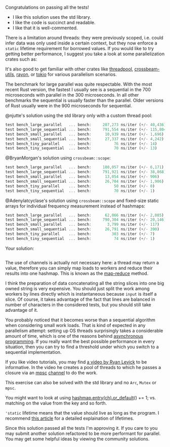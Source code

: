 Congratulations on passing all the tests!

 * I like this solution uses the std library.
 * I like the code is succinct and readable.
 * I like that it is well-commented.

There is a limitation around threads: they were previously scoped, i.e. could
infer data was only used inside a certain context, but they now enforce a
`static` lifetime requirement for borrowed values. If you would like to try
getting better performance, I suggest you take a look at some parallelization
crates such as:

It's also good to get familiar with other crates like
[threadpool](https://crates.io/crates/threadpool),
[crossbeam-utils](https://crates.io/crates/crossbeam-utils),
[rayon](https://crates.io/crates/rayon), or
[tokio](https://crates.io/crates/tokio) for various parallelism scenarios.

The benchmark for large parallel was quite respectable. With the most recent
Rust version, the fastest I usually see is a sequential in the 700 microseconds
with parallel in the 300 microseconds. In all other benchmarks the sequential
is usually faster than the parallel. Older versions of Rust usually were in the
900 microseconds for sequential.

@njutte's solution using the std library only with a custom thread pool:

```rust
test bench_large_parallel   ... bench:     207,273 ns/iter (+/- 40,436)
test bench_large_sequential ... bench:     791,554 ns/iter (+/- 115,804)
test bench_small_parallel   ... bench:      10,939 ns/iter (+/- 1,696)
test bench_small_sequential ... bench:      27,337 ns/iter (+/- 4,242)
test bench_tiny_parallel    ... bench:          76 ns/iter (+/- 14)
test bench_tiny_sequential  ... bench:          70 ns/iter (+/- 13)
```

@BryanMorgan's solution using `crossbeam::scope`:

```rust
test bench_large_parallel   ... bench:     180,057 ns/iter (+/- 6,171)
test bench_large_sequential ... bench:     791,921 ns/iter (+/- 38,868)
test bench_small_parallel   ... bench:      13,054 ns/iter (+/- 906)
test bench_small_sequential ... bench:      26,704 ns/iter (+/- 1,906)
test bench_tiny_parallel    ... bench:          50 ns/iter (+/- 0)
test bench_tiny_sequential  ... bench:          70 ns/iter (+/- 1)
```

@Adenylatcyclase's solution using `crossbeam::scope` and fixed-size static
arrays for individual frequency measurement instead of hashmaps:

```rust
test bench_large_parallel   ... bench:      62,066 ns/iter (+/- 2,085)
test bench_large_sequential ... bench:     790,304 ns/iter (+/- 20,146)
test bench_small_parallel   ... bench:       3,799 ns/iter (+/- 117)
test bench_small_sequential ... bench:      26,791 ns/iter (+/- 390)
test bench_tiny_parallel    ... bench:         303 ns/iter (+/- 7)
test bench_tiny_sequential  ... bench:          74 ns/iter (+/- 1)
```

Your solution:

```rust

```

The use of channels is actually not necessary here: a thread may return a
value, therefore you can simply map loads to workers and reduce their results
into one hashmap. This is known as the
[map-reduce](https://en.wikipedia.org/wiki/MapReduce) method.

I think the preparation of data concatenating all the string slices into one
big owned string is very expensive. You should just split the work among
workers by lines directly which is instantaneous because `input` is itself a
slice. Of course, it takes advantage of the fact that lines are balanced in
number of characters in the considered tests, but you should still take
advantage of it.

You probably noticed that it becomes worse than a sequential algorithm when
considering small work loads. That is kind of expected in any parallelism
attempt: setting up OS threads surprisingly takes a considerable amount of
time, which is one of the reasons behind [asynchronous
programming](https://rust-lang.github.io/async-book/). If you really want the
best possible performance in every situation, then you can try to find a
threshold under which you switch to a sequential implementation.

If you like video tutorials, you may find [a video by Ryan
Levick](https://www.youtube.com/watch?v=2mwwYbBRJSo) to be informative. In the
video he creates a pool of threads to which he passes a closure via an
[mpsc](https://doc.rust-lang.org/std/sync/mpsc/)
[channel](https://doc.rust-lang.org/std/sync/mpsc/fn.channel.html) to do the
work.

This exercise can also be solved with the std library and no `Arc`, `Mutex` or `mpsc`.

You might want to look at using
[hashmap.entry(ch).or_default](https://doc.rust-lang.org/std/collections/hash_map/enum.Entry.html#method.or_default)()
+= 1; vs. matching on the value from the key and so forth.

`'static` lifetime means that the value should live as long as the program. I
recommend [this
article](https://fasterthanli.me/articles/i-am-a-java-csharp-c-or-cplusplus-dev-time-to-do-some-rust)
for a detailed explaination of lifetimes.

Since this solution passed all the tests I'm approving it. If you care to you
may submit another solution refactored to be more performant for parallel. You
may get some helpful ideas by viewing the community solutions.
